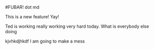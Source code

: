 #FUBAR! dot md

This is a new feature! Yay!



Ted is working really working very hard today. What is everybody else doing

kjvhkdjhkdf I am going to make a mess
